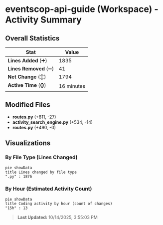 # eventscop-api-guide (Workspace) - Activity Summary 

## Overall Statistics

| Stat                   | Value                                                             |
| ---------------------- | ----------------------------------------------------------------- |
| **Lines Added** (➕)   | 1835                                          |
| **Lines Removed** (➖) | 41                                        |
| **Net Change** (↕)    | 1794                |
| **Active Time** (⌚)   | 16 minutes |


## Modified Files
- **routes.py** (+811, -27)
- **activity_search_engine.py** (+534, -14)
- **routes.py** (+490, -0)

## Visualizations

### By File Type (Lines Changed)

```mermaid
pie showData
title Lines changed by file type
".py" : 1876
```

### By Hour (Estimated Activity Count)

```mermaid
pie showData
title Coding activity by hour (count of changes)
"15h" : 13
```


> **Last Updated:** 10/14/2025, 3:55:03 PM
